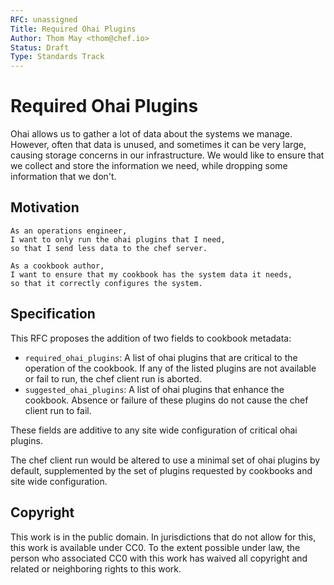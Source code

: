 ```yaml
---
RFC: unassigned
Title: Required Ohai Plugins
Author: Thom May <thom@chef.io>
Status: Draft
Type: Standards Track
---
```


# Required Ohai Plugins

Ohai allows us to gather a lot of data about the systems we manage.
However, often that data is unused, and sometimes it can be very large,
causing storage concerns in our infrastructure. We would like to ensure
that we collect and store the information we need, while dropping some
information that we don't.

## Motivation

    As an operations engineer,
    I want to only run the ohai plugins that I need,
    so that I send less data to the chef server.

    As a cookbook author,
    I want to ensure that my cookbook has the system data it needs,
    so that it correctly configures the system.

## Specification

This RFC proposes the addition of two fields to cookbook metadata:
 * `required_ohai_plugins`: A list of ohai plugins that are critical to
   the operation of the cookbook. If any of the listed plugins are not
   available or fail to run, the chef client run is aborted.
 * `suggested_ohai_plugins`: A list of ohai plugins that enhance the
   cookbook. Absence or failure of these plugins do not cause the chef
   client run to fail.

These fields are additive to any site wide configuration of critical
ohai plugins.

The chef client run would be altered to use a minimal set of ohai
plugins by default, supplemented by the set of plugins requested by
cookbooks and site wide configuration.

## Copyright

This work is in the public domain. In jurisdictions that do not allow for this,
this work is available under CC0. To the extent possible under law, the person
who associated CC0 with this work has waived all copyright and related or
neighboring rights to this work.

